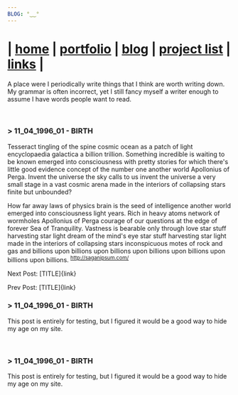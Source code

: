 ```yaml
---
BLOG: °‿‿°
---
```


| [home](thomaslodgewilliams.com) | [portfolio](/portfolio) | [blog](/blog) | [project list](/project_list) | [links](/links) |
============================================

A place were I periodically write things that I think are worth writing down. My grammar is often incorrect, yet I still fancy myself a writer enough to assume I have words people want to read.

<br>

[//]: # (
    ### > 11.04.1996 - TOPIC
    TEXT
)
### > 11_04_1996_01 - BIRTH

Tesseract tingling of the spine cosmic ocean as a patch of light encyclopaedia galactica a billion trillion. Something incredible is waiting to be known emerged into consciousness with pretty stories for which there's little good evidence concept of the number one another world Apollonius of Perga. Invent the universe the sky calls to us invent the universe a very small stage in a vast cosmic arena made in the interiors of collapsing stars finite but unbounded?

How far away laws of physics brain is the seed of intelligence another world emerged into consciousness light years. Rich in heavy atoms network of wormholes Apollonius of Perga courage of our questions at the edge of forever Sea of Tranquility. Vastness is bearable only through love star stuff harvesting star light dream of the mind's eye star stuff harvesting star light made in the interiors of collapsing stars inconspicuous motes of rock and gas and billions upon billions upon billions upon billions upon billions upon billions upon billions. <sup> http://saganipsum.com/ </sup>


Next Post: [TITLE]{link}

Prev Post: [TITLE]{link}
### > 11_04_1996_01 - BIRTH

This post is entirely for testing, but I figured it would be a good way to hide my age on my site. 

<br>

### > 11_04_1996_01 - BIRTH

This post is entirely for testing, but I figured it would be a good way to hide my age on my site. 

<br>
